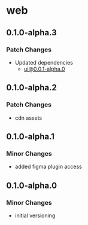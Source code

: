 # web

## 0.1.0-alpha.3

### Patch Changes

- Updated dependencies
  - ui@0.0.1-alpha.0

## 0.1.0-alpha.2

### Patch Changes

- cdn assets

## 0.1.0-alpha.1

### Minor Changes

- added figma plugin access

## 0.1.0-alpha.0

### Minor Changes

- initial versioning
